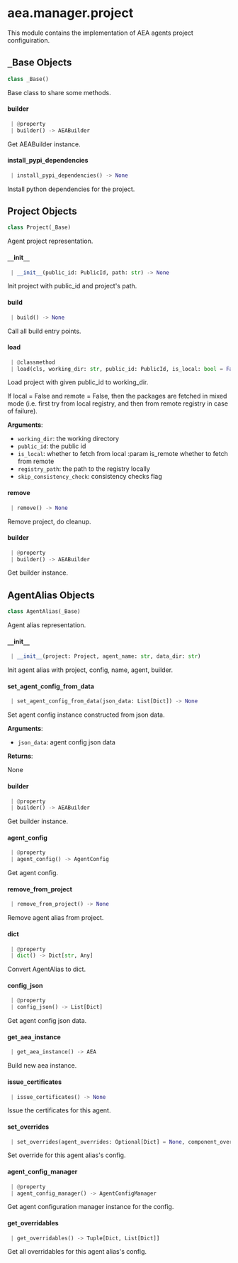 <a name="aea.manager.project"></a>
# aea.manager.project

This module contains the implementation of AEA agents project configuiration.

<a name="aea.manager.project._Base"></a>
## `_`Base Objects

```python
class _Base()
```

Base class to share some methods.

<a name="aea.manager.project._Base.builder"></a>
#### builder

```python
 | @property
 | builder() -> AEABuilder
```

Get AEABuilder instance.

<a name="aea.manager.project._Base.install_pypi_dependencies"></a>
#### install`_`pypi`_`dependencies

```python
 | install_pypi_dependencies() -> None
```

Install python dependencies for the project.

<a name="aea.manager.project.Project"></a>
## Project Objects

```python
class Project(_Base)
```

Agent project representation.

<a name="aea.manager.project.Project.__init__"></a>
#### `__`init`__`

```python
 | __init__(public_id: PublicId, path: str) -> None
```

Init project with public_id and project's path.

<a name="aea.manager.project.Project.build"></a>
#### build

```python
 | build() -> None
```

Call all build entry points.

<a name="aea.manager.project.Project.load"></a>
#### load

```python
 | @classmethod
 | load(cls, working_dir: str, public_id: PublicId, is_local: bool = False, is_remote: bool = False, is_restore: bool = False, registry_path: str = DEFAULT_REGISTRY_NAME, skip_consistency_check: bool = False) -> "Project"
```

Load project with given public_id to working_dir.

If local = False and remote = False, then the packages
are fetched in mixed mode (i.e. first try from local
registry, and then from remote registry in case of failure).

**Arguments**:

- `working_dir`: the working directory
- `public_id`: the public id
- `is_local`: whether to fetch from local
:param is_remote whether to fetch from remote
- `registry_path`: the path to the registry locally
- `skip_consistency_check`: consistency checks flag

<a name="aea.manager.project.Project.remove"></a>
#### remove

```python
 | remove() -> None
```

Remove project, do cleanup.

<a name="aea.manager.project.Project.builder"></a>
#### builder

```python
 | @property
 | builder() -> AEABuilder
```

Get builder instance.

<a name="aea.manager.project.AgentAlias"></a>
## AgentAlias Objects

```python
class AgentAlias(_Base)
```

Agent alias representation.

<a name="aea.manager.project.AgentAlias.__init__"></a>
#### `__`init`__`

```python
 | __init__(project: Project, agent_name: str, data_dir: str)
```

Init agent alias with project, config, name, agent, builder.

<a name="aea.manager.project.AgentAlias.set_agent_config_from_data"></a>
#### set`_`agent`_`config`_`from`_`data

```python
 | set_agent_config_from_data(json_data: List[Dict]) -> None
```

Set agent config instance constructed from json data.

**Arguments**:

- `json_data`: agent config json data

**Returns**:

None

<a name="aea.manager.project.AgentAlias.builder"></a>
#### builder

```python
 | @property
 | builder() -> AEABuilder
```

Get builder instance.

<a name="aea.manager.project.AgentAlias.agent_config"></a>
#### agent`_`config

```python
 | @property
 | agent_config() -> AgentConfig
```

Get agent config.

<a name="aea.manager.project.AgentAlias.remove_from_project"></a>
#### remove`_`from`_`project

```python
 | remove_from_project() -> None
```

Remove agent alias from project.

<a name="aea.manager.project.AgentAlias.dict"></a>
#### dict

```python
 | @property
 | dict() -> Dict[str, Any]
```

Convert AgentAlias to dict.

<a name="aea.manager.project.AgentAlias.config_json"></a>
#### config`_`json

```python
 | @property
 | config_json() -> List[Dict]
```

Get agent config json data.

<a name="aea.manager.project.AgentAlias.get_aea_instance"></a>
#### get`_`aea`_`instance

```python
 | get_aea_instance() -> AEA
```

Build new aea instance.

<a name="aea.manager.project.AgentAlias.issue_certificates"></a>
#### issue`_`certificates

```python
 | issue_certificates() -> None
```

Issue the certificates for this agent.

<a name="aea.manager.project.AgentAlias.set_overrides"></a>
#### set`_`overrides

```python
 | set_overrides(agent_overrides: Optional[Dict] = None, component_overrides: Optional[List[Dict]] = None) -> None
```

Set override for this agent alias's config.

<a name="aea.manager.project.AgentAlias.agent_config_manager"></a>
#### agent`_`config`_`manager

```python
 | @property
 | agent_config_manager() -> AgentConfigManager
```

Get agent configuration manager instance for the config.

<a name="aea.manager.project.AgentAlias.get_overridables"></a>
#### get`_`overridables

```python
 | get_overridables() -> Tuple[Dict, List[Dict]]
```

Get all overridables for this agent alias's config.

